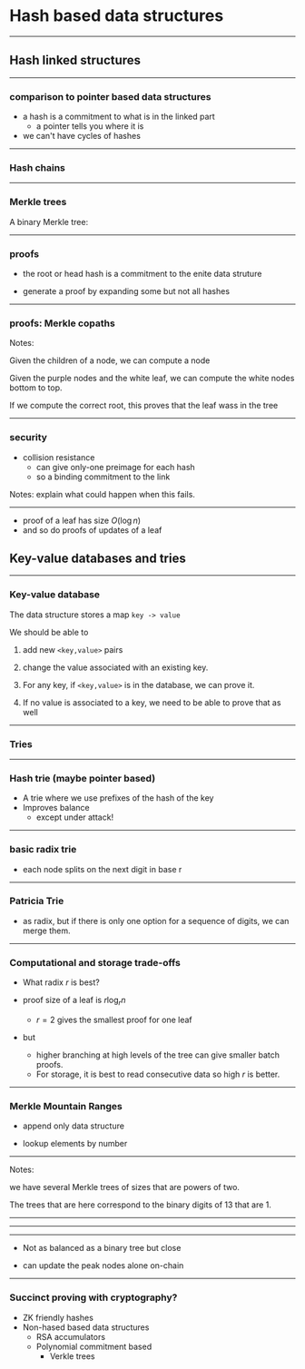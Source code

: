 # Hash based data structures

---

## Hash linked structures


---
### comparison to pointer based data structures
 - a hash is a commitment to what is in the linked part
 	- a pointer tells you where it is
 - we can't have cycles of hashes

---
### Hash chains

<!-- pretty picture goes here -->


---
### Merkle trees

A binary Merkle tree:

<!-- pretty picture goes here of small Merkle tree-->

---

### proofs

- the root or head hash is a commitment to the enite data struture

- generate a proof by expanding some but not all hashes

---

### proofs: Merkle copaths

<!-- pretty picture goes here of Merkle copath-->

Notes:

Given the children of a node, we can compute a node

Given the purple nodes and the white leaf, we can compute the white nodes bottom to top.

If we compute the correct root, this proves that the leaf wass in the tree

---

### security

- collision resistance
	- can give only-one preimage for each hash
	- so a binding commitment to the link
	
Notes: explain what could happen when this fails.

---

- proof of a leaf has size $O(\log n)$
- and so do proofs of updates of a leaf


## Key-value databases and tries

---

### Key-value database

The data structure stores a map 
`key -> value`

We should be able to 

1. add new `<key,value>` pairs

2. change the value associated with an existing key.

3. For any key, if `<key,value>` is in the database, we can prove it.

4. If no value is associated to a key, we need to be able to prove that as well

---
### Tries 

<!-- Trie picture. https://en.wikipedia.org/wiki/Trie#/media/File:Trie_example.svg is public domain -->

---

### Hash trie (maybe pointer based)

 - A trie where we use prefixes of the hash of the key
 - Improves balance
     - except under attack!

---

### basic radix trie

- each node splits on the next digit in base r

---
### Patricia Trie

- as radix, but if there is only one option for a sequence of digits, we can merge them.

<!-- maybe some code stuff with extension nodes etc. -->
<!-- could do with a picture here -->

---

### Computational and storage trade-offs

- What radix $r$ is best?

- proof size of a leaf is $r \log_r n$
	- $r=2$ gives the smallest proof for one leaf

- but
	- higher branching at high levels of the tree can give smaller batch proofs.
	- For storage, it is best to read consecutive data so high $r$ is better.
	



---
	
### Merkle Mountain Ranges

- append only data structure

- lookup elements by number

---

<!-- picture of an unbagged MMR of size 13-->

Notes: 

we have several Merkle trees of sizes that are powers of two. 

The trees that are here correspond to the binary digits of 13 that are 1.

---

<!-- picture of an unbagged MMR of size 14-->

---

<!-- picture of an bagged MMR of size 13-->



---

- Not as balanced as a binary tree but close

- can update the peak nodes alone on-chain

---

### Succinct proving with cryptography?
- ZK friendly hashes
- Non-hased based data structures
	- RSA accumulators
	- Polynomial commitment based
		- Verkle trees